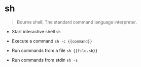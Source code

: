 # sh
> Bourne shell.
> The standard command language interpreter.

- Start interactive shell
`sh`

- Execute a command
`sh -c {{command}}`

- Run commands from a file
`sh {{file.sh}}`

- Run commands from stdin
`sh -s`
